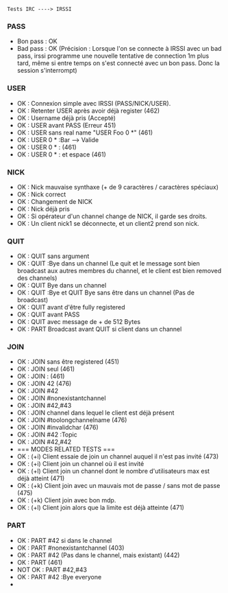     Tests IRC ----> IRSSI

### PASS

- Bon pass : OK
- Bad pass : OK (Précision : Lorsque l'on se connecte à IRSSI avec un bad pass, irssi programme une nouvelle tentative de connection 1m plus tard, même si entre temps on s'est connecté avec un bon pass. Donc la session s'interrompt)

### USER

- OK : Connexion simple avec IRSSI (PASS/NICK/USER).
- OK : Retenter USER après avoir déjà register (462)
- OK : Username déjà pris (Accepté)
- OK : USER avant PASS (Erreur 451)
- OK : USER sans real name "USER Foo 0 *" (461)
- OK : USER 0 * :Bar --> Valide
- OK : USER 0 * : (461)
- OK : USER 0 * : et espace (461)

### NICK

- OK : Nick mauvaise synthaxe (+ de 9 caractères / caractères spéciaux)
- OK : Nick correct
- OK : Changement de NICK
- OK : Nick déjà pris
- OK : Si opérateur d'un channel change de NICK, il garde ses droits.
- OK : Un client nick1 se déconnecte, et un client2 prend son nick.

### QUIT

- OK : QUIT sans argument
- OK : QUIT :Bye dans un channel (Le quit et le message sont bien broadcast aux autres membres du channel, et le client est bien removed des channels)
- OK : QUIT Bye dans un channel
- OK : QUIT :Bye et QUIT Bye sans être dans un channel (Pas de broadcast)
- OK : QUIT avant d'être fully registered
- OK : QUIT avant PASS
- OK : QUIT avec message de + de 512 Bytes
- OK : PART Broadcast avant QUIT si client dans un channel

### JOIN

- OK : JOIN sans être registered (451)
- OK : JOIN seul (461)
- OK : JOIN : (461)
- OK : JOIN 42 (476)
- OK : JOIN #42
- OK : JOIN #nonexistantchannel
- OK : JOIN #42,#43
- OK : JOIN channel dans lequel le client est déjà présent
- OK : JOIN #toolongchannelname (476)
- OK : JOIN #invalidchar (476)
- OK : JOIN #42 :Topic
- OK : JOIN #42,#42   
- === MODES RELATED TESTS ===
- OK : (+i) Client essaie de join un channel auquel il n'est pas invité (473)
- OK : (+i) Client join un channel où il est invité
- OK : (+l) Client join un channel dont le nombre d'utilisateurs max est déjà atteint (471)
- OK : (+k) Client join avec un mauvais mot de passe / sans mot de passe (475)
- OK : (+k) Client join avec bon mdp.
- OK : (+l) Client join alors que la limite est déjà atteinte (471)

### PART

- OK : PART #42 si dans le channel
- OK : PART #nonexistantchannel (403)
- OK : PART #42 (Pas dans le channel, mais existant) (442)
- OK : PART (461)
- NOT OK : PART #42,#43
- OK : PART #42 :Bye everyone 
- 